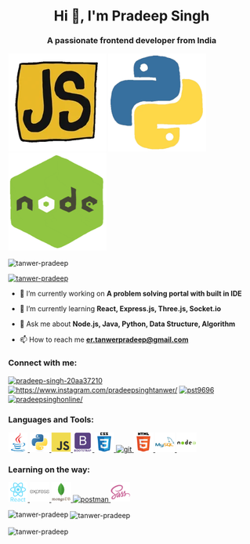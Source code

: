 <h1 align="center">Hi 👋, I'm Pradeep Singh</h1>
<h3 align="center">A passionate frontend developer from India</h3>
<p>
  <img src="https://github.com/tanwer-pradeep/tanwer-pradeep/blob/main/gifs/Javascript.webp" width="200" height="200">
  <img src="https://github.com/tanwer-pradeep/tanwer-pradeep/blob/main/gifs/Python.webp" width="200" height="200">
  <img aling="right" src="https://github.com/tanwer-pradeep/tanwer-pradeep/blob/main/gifs/Node.gif" width="200" height="200">
</p>

<p align="left"> <img src="https://komarev.com/ghpvc/?username=tanwer-pradeep&label=Profile%20views&color=0e75b6&style=flat" alt="tanwer-pradeep" /> </p>

<p align="left"> <a href="https://github.com/ryo-ma/github-profile-trophy"><img src="https://github-profile-trophy.vercel.app/?username=tanwer-pradeep" alt="tanwer-pradeep" /></a> </p>


- 🔭 I’m currently working on **A problem solving portal with built in IDE**

- 🌱 I’m currently learning **React, Express.js, Three.js, Socket.io**

- 💬 Ask me about **Node.js, Java, Python, Data Structure, Algorithm**

- 📫 How to reach me **er.tanwerpradeep@gmail.com**

<h3 align="left">Connect with me:</h3>
<p align="left">
<a href="https://linkedin.com/in/pradeep-singh-20aa37210/" target="blank"><img align="center" src="https://cdn.jsdelivr.net/npm/simple-icons@3.0.1/icons/linkedin.svg" alt="pradeep-singh-20aa37210" height="30" width="40" /></a>
<a href="https://www.instagram.com/pradeepsinghtanwer/" target="blank"><img align="center" src="https://cdn.jsdelivr.net/npm/simple-icons@3.0.1/icons/instagram.svg" alt="https://www.instagram.com/pradeepsinghtanwer/" height="30" width="40" /></a>  
<a href="https://www.codechef.com/users/pst9696" target="blank"><img align="center" src="https://cdn.jsdelivr.net/npm/simple-icons@3.1.0/icons/codechef.svg" alt="pst9696" height="30" width="40" /></a>
<!-- <a href="https://www.hackerrank.com/pradeepsinghonl1" target="blank"><img align="center" src="https://hrcdn.net/community-frontend/assets/brand/logo-new-white-green-a5cb16e0ae.svg" alt="pradeepsinghonl1" height="500" width="100" /></a> -->
<a href="https://www.leetcode.com/pradeepsinghonline/" target="blank"><img align="center" src="https://assets.leetcode.com/static_assets/public/webpack_bundles/images/logo-dark.e99485d9b.svg" alt="pradeepsinghonline/" height="40" width="50" /></a>

</p>
  <h3 align="left">Languages and Tools:</h3>
  <a href="https://www.java.com" target="_blank"> <img src="https://raw.githubusercontent.com/devicons/devicon/master/icons/java/java-original.svg" alt="java" width="40" height="40"/> </a>
  <a href="https://www.python.org" target="_blank"> <img src="https://raw.githubusercontent.com/devicons/devicon/master/icons/python/python-original.svg" alt="python" width="40" height="40"/> </a>
  <a href="https://developer.mozilla.org/en-US/docs/Web/JavaScript" target="_blank"> 
   <img src= "https://raw.githubusercontent.com/devicons/devicon/master/icons/javascript/javascript-original.svg" alt="javascript" width="40" height="40"/> </a>
  <a href="https://getbootstrap.com" target="_blank"> <img src="https://raw.githubusercontent.com/devicons/devicon/master/icons/bootstrap/bootstrap-plain-wordmark.svg" alt="bootstrap" width="40" height="40"/> </a>
  <a href="https://www.w3schools.com/css/" target="_blank"> <img src="https://raw.githubusercontent.com/devicons/devicon/master/icons/css3/css3-original-wordmark.svg" alt="css3" width="40" height="40"/> </a> 
  <a href="https://git-scm.com/" target="_blank"> <img src="https://www.vectorlogo.zone/logos/git-scm/git-scm-icon.svg" alt="git" width="40" height="40"/> </a> 
  <a href="https://www.w3.org/html/" target="_blank"> <img src="https://raw.githubusercontent.com/devicons/devicon/master/icons/html5/html5-original-wordmark.svg" alt="html5" width="40" height="40"/> </a> 
  <a href="https://www.mysql.com/" target="_blank"> <img src="https://raw.githubusercontent.com/devicons/devicon/master/icons/mysql/mysql-original-wordmark.svg" alt="mysql" width="40" height="40"/> </a>
  <a href="https://nodejs.org" target="_blank"> <img src="https://raw.githubusercontent.com/devicons/devicon/master/icons/nodejs/nodejs-original-wordmark.svg" alt="nodejs"     width="40" height="40"/> </a>
</p>




<p>
  <h3 align="left">Learning on the way:</h3>
  <a href="https://reactjs.org/" target="_blank"> <img src="https://raw.githubusercontent.com/devicons/devicon/master/icons/react/react-original-wordmark.svg" alt="react" width="40" height="40"/> </a>
<a href="https://expressjs.com" target="_blank"> <img src="https://raw.githubusercontent.com/devicons/devicon/master/icons/express/express-original-wordmark.svg" alt="express" width="40" height="40"/> </a> 
<a href="https://www.mongodb.com/" target="_blank"> <img src="https://raw.githubusercontent.com/devicons/devicon/master/icons/mongodb/mongodb-original-wordmark.svg" alt="mongodb" width="40" height="40"/> </a>
<!-- <a href="https://nextjs.org/" target="_blank"> <img src="https://cdn.worldvectorlogo.com/logos/nextjs-3.svg" alt="nextjs" width="40" height="40"/> </a> -->
<a href="https://postman.com" target="_blank"> <img src="https://www.vectorlogo.zone/logos/getpostman/getpostman-icon.svg" alt="postman" width="40" height="40"/> </a>
<!-- <a href="https://reactnative.dev/" target="_blank"> <img src="https://reactnative.dev/img/header_logo.svg" alt="reactnative" width="40" height="40"/> </a> -->
<a href="https://sass-lang.com" target="_blank"> <img src="https://raw.githubusercontent.com/devicons/devicon/master/icons/sass/sass-original.svg" alt="sass" width="40" height="40"/> </a>
<!-- <a href="https://vuejs.org/" target="_blank"> <img src="https://raw.githubusercontent.com/devicons/devicon/master/icons/vuejs/vuejs-original-wordmark.svg" alt="vuejs" width="40" height="40"/> </a>  -->
<!--   <p align="left"> <a href="https://angular.io" target="_blank"> <img src="https://raw.githubusercontent.com/devicons/devicon/master/icons/angularjs/angularjs-original-wordmark.svg" alt="angularjs" width="40" height="40"/> </a> -->
<!--  <a href="https://canvasjs.com" target="_blank"> <img src="https://raw.githubusercontent.com/Hardik0307/Hardik0307/master/assets/canvasjs-charts.svg" alt="canvasjs" width="40" height="40"/> </a>  -->
<!--  <a href="https://www.chartjs.org" target="_blank"> <img src="https://www.chartjs.org/media/logo-title.svg" alt="chartjs" width="40" height="40"/> </a>  -->

</p>

<p><img align="left" src="https://github-readme-stats.vercel.app/api/top-langs?username=tanwer-pradeep&show_icons=true&locale=en&layout=compact" alt="tanwer-pradeep" /></p>

<p>&nbsp;<img align="center" src="https://github-readme-stats.vercel.app/api?username=tanwer-pradeep&show_icons=true&locale=en" alt="tanwer-pradeep" /></p>

<p><img align="center" src="https://github-readme-streak-stats.herokuapp.com/?user=tanwer-pradeep&" alt="tanwer-pradeep" /></p>
